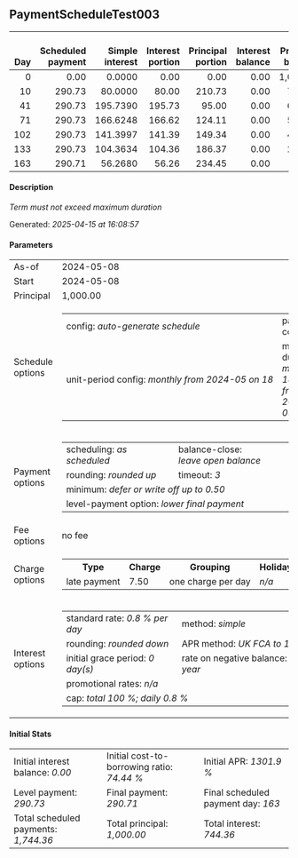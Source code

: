 <h2>PaymentScheduleTest003</h2><table><thead style="vertical-align: bottom;"><th style="text-align: right;">Day</th><th style="text-align: right;">Scheduled payment</th><th style="text-align: right;">Simple interest</th><th style="text-align: right;">Interest portion</th><th style="text-align: right;">Principal portion</th><th style="text-align: right;">Interest balance</th><th style="text-align: right;">Principal balance</th><th style="text-align: right;">Total simple interest</th><th style="text-align: right;">Total interest</th><th style="text-align: right;">Total principal</th></thead><tr style="text-align: right;"><td class="ci00">0</td><td class="ci01" style="white-space: nowrap;">0.00</td><td class="ci02">0.0000</td><td class="ci03">0.00</td><td class="ci04">0.00</td><td class="ci05">0.00</td><td class="ci06">1,000.00</td><td class="ci07">0.0000</td><td class="ci08">0.00</td><td class="ci09">0.00</td></tr><tr style="text-align: right;"><td class="ci00">10</td><td class="ci01" style="white-space: nowrap;">290.73</td><td class="ci02">80.0000</td><td class="ci03">80.00</td><td class="ci04">210.73</td><td class="ci05">0.00</td><td class="ci06">789.27</td><td class="ci07">80.0000</td><td class="ci08">80.00</td><td class="ci09">210.73</td></tr><tr style="text-align: right;"><td class="ci00">41</td><td class="ci01" style="white-space: nowrap;">290.73</td><td class="ci02">195.7390</td><td class="ci03">195.73</td><td class="ci04">95.00</td><td class="ci05">0.00</td><td class="ci06">694.27</td><td class="ci07">275.7390</td><td class="ci08">275.73</td><td class="ci09">305.73</td></tr><tr style="text-align: right;"><td class="ci00">71</td><td class="ci01" style="white-space: nowrap;">290.73</td><td class="ci02">166.6248</td><td class="ci03">166.62</td><td class="ci04">124.11</td><td class="ci05">0.00</td><td class="ci06">570.16</td><td class="ci07">442.3638</td><td class="ci08">442.35</td><td class="ci09">429.84</td></tr><tr style="text-align: right;"><td class="ci00">102</td><td class="ci01" style="white-space: nowrap;">290.73</td><td class="ci02">141.3997</td><td class="ci03">141.39</td><td class="ci04">149.34</td><td class="ci05">0.00</td><td class="ci06">420.82</td><td class="ci07">583.7634</td><td class="ci08">583.74</td><td class="ci09">579.18</td></tr><tr style="text-align: right;"><td class="ci00">133</td><td class="ci01" style="white-space: nowrap;">290.73</td><td class="ci02">104.3634</td><td class="ci03">104.36</td><td class="ci04">186.37</td><td class="ci05">0.00</td><td class="ci06">234.45</td><td class="ci07">688.1268</td><td class="ci08">688.10</td><td class="ci09">765.55</td></tr><tr style="text-align: right;"><td class="ci00">163</td><td class="ci01" style="white-space: nowrap;">290.71</td><td class="ci02">56.2680</td><td class="ci03">56.26</td><td class="ci04">234.45</td><td class="ci05">0.00</td><td class="ci06">0.00</td><td class="ci07">744.3948</td><td class="ci08">744.36</td><td class="ci09">1,000.00</td></tr></table><p><h4>Description</h4><i>Term must not exceed maximum duration</i></p><p>Generated: <i>2025-04-15 at 16:08:57</i></p><h4>Parameters</h4><table><tr><td>As-of</td><td>2024-05-08</td></tr><tr><td>Start</td><td>2024-05-08</td></tr><tr><td>Principal</td><td>1,000.00</td></tr><tr><td>Schedule options</td><td><table><tr><td>config: <i>auto-generate schedule</i></td><td>payment count: <i>7</i></td></tr><tr><td style="white-space: nowrap;">unit-period config: <i>monthly from 2024-05 on 18</i></td><td>max duration: <i>maximum 184 days from 2024-05-08</i></td></tr></table></td></tr><tr><td>Payment options</td><td><table><tr><td>scheduling: <i>as scheduled</i></td><td>balance-close: <i>leave&nbsp;open&nbsp;balance</i></td></tr><tr><td>rounding: <i>rounded up</i></td><td>timeout: <i>3</i></td></tr><tr><td colspan='2'>minimum: <i>defer&nbsp;or&nbsp;write&nbsp;off&nbsp;up&nbsp;to&nbsp;0.50</i></td></tr><tr><td colspan='2'>level-payment option: <i>lower&nbsp;final&nbsp;payment</i></td></tr></table></td></tr><tr><td>Fee options</td><td>no fee</td></tr><tr><td>Charge options</td><td><table><tr><th>Type</th><th>Charge</th><th>Grouping</th><th>Holidays</th></tr><tr><td>late payment</td><td>7.50</td><td>one charge per day</td><td><i>n/a</i></td></tr></table></td></tr><tr><td>Interest options</td><td><table><tr><td>standard rate: <i>0.8 % per day</i></td><td>method: <i>simple</i></td></tr><tr><td>rounding: <i>rounded down</i></td><td>APR method: <i>UK FCA to 1 d.p.</i></td></tr><tr><td>initial grace period: <i>0 day(s)</i></td><td>rate on negative balance: <i>8 % per year</i></td></tr><tr><td colspan="2">promotional rates: <i><i>n/a</i></i></td></tr><tr><td colspan="2">cap: <i>total 100 %; daily 0.8 %</td></tr></table></td></tr></table><h4>Initial Stats</h4><table><tr><td>Initial interest balance: <i>0.00</i></td><td>Initial cost-to-borrowing ratio: <i>74.44 %</i></td><td>Initial APR: <i>1301.9 %</i></td></tr><tr><td>Level payment: <i>290.73</i></td><td>Final payment: <i>290.71</i></td><td>Final scheduled payment day: <i>163</i></td></tr><tr><td>Total scheduled payments: <i>1,744.36</i></td><td>Total principal: <i>1,000.00</i></td><td>Total interest: <i>744.36</i></td></tr></table>